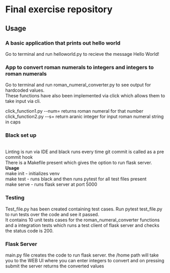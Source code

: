 <h1>Final exercise repository</h1>

<h2>Usage</h2>

<h3>A basic application that prints out hello world</h3>
<p>Go to terminal and run helloworld.py to recieve the message Hello World!</p>

<h3>App to convert roman numerals to integers and integers to roman numerals</h3>
<p>
Go to terminal and run roman_numeral_converter.py to see output for hardcoded values.<br />
These functions have also been implemented via click which allows them to take input via cli.<br />

click_function1.py --num=<ARABIC NUMBER> returns roman numeral for that number<br />
click_function2.py --s=<ROMAN NUMERAL> return aranic integer for input roman numeral string in caps<br />
</p>

<h3>Black set up</h3>
<p><br />
Linting is run via IDE and black runs every time git commit is called as a pre commit hook<br />
There is a Makefile present which gives the option to run flask server. <br />
<b>Usage</b><br />
make init - initializes venv<br />
make test - runs black and then runs pytest for all test files present<br />
make serve - runs flask server at port 5000<br />
</p>

<h3>Testing</h3>
<p>Test_file.py has been created containing test cases. Run pytest test_file.py to run tests over the code and see it passed.<br />
It contains 10 unit tests cases for the roman_numeral_converter functions and a integration tests which runs a test client of flask server and checks the status code is 200.
</p>

<h3>Flask Server</h3>
<p>main.py file creates the code to run flask server. the /home path will take you to the WEB UI where you can enter integers to convert and on pressing submit the server returns the converted values</p>

